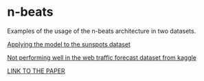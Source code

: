 # n-beats
Examples of the usage of the n-beats architecture in two datasets.

[Applying the model to the sunspots dataset](sunspots.ipynb)

[Not performing well in the web traffic forecast dataset from kaggle](web_traffic_forecasting.ipynb)


[LINK TO THE PAPER](https://arxiv.org/abs/1905.10437)
